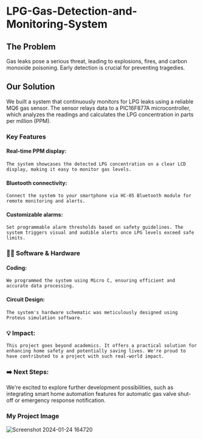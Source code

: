 # LPG-Gas-Detection-and-Monitoring-System

## The Problem 
Gas leaks pose a serious threat, leading to explosions, fires, and carbon monoxide poisoning. Early detection is crucial for preventing tragedies.

## Our Solution
We built a system that continuously monitors for LPG leaks using a reliable MQ6 gas sensor. The sensor relays data to a PIC16F877A microcontroller, which analyzes the readings and calculates the LPG     concentration in parts per million (PPM).

### Key Features
#### Real-time PPM display: 
    The system showcases the detected LPG concentration on a clear LCD display, making it easy to monitor gas levels.
#### Bluetooth connectivity: 
    Connect the system to your smartphone via HC-05 Bluetooth module for remote monitoring and alerts.
#### Customizable alarms: 
    Set programmable alarm thresholds based on safety guidelines. The system triggers visual and audible alerts once LPG levels exceed safe limits.

### 👩‍💻 Software & Hardware

#### Coding: 
    We programmed the system using Micro C, ensuring efficient and accurate data processing.
#### Circuit Design: 
    The system's hardware schematic was meticulously designed using Proteus simulation software.
    
### 💡 Impact: 
    This project goes beyond academics. It offers a practical solution for enhancing home safety and potentially saving lives. We're proud to have contributed to a project with such real-world impact.

### ➡️ Next Steps: 
We're excited to explore further development possibilities, such as integrating smart home automation features for automatic gas valve shut-off or emergency response notification.

### My Project Image 
![Screenshot 2024-01-24 164720](https://github.com/DumindUdara/LPG-Gas-Detection-and-Monitoring-System/assets/98957798/de5b9d74-5000-451e-8749-e9636ec2f276)
